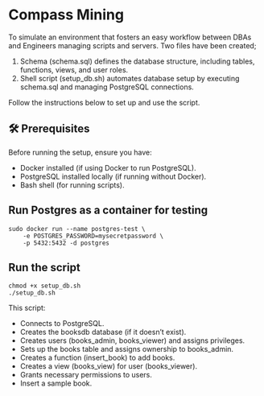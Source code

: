 # Compass Mining

To simulate an environment that fosters an easy workflow between DBAs and Engineers managing scripts and servers. Two files have been created;
1. Schema (schema.sql) defines the database structure, including tables, functions, views, and user roles.
2. Shell script (setup_db.sh) automates database setup by executing schema.sql and managing PostgreSQL connections.

Follow the instructions below to set up and use the script.

## 🛠️ Prerequisites

Before running the setup, ensure you have:
- Docker installed (if using Docker to run PostgreSQL).
- PostgreSQL installed locally (if running without Docker).
- Bash shell (for running scripts).

## Run Postgres as a container for testing
```
sudo docker run --name postgres-test \
    -e POSTGRES_PASSWORD=mysecretpassword \
    -p 5432:5432 -d postgres
```

## Run the script
```
chmod +x setup_db.sh
./setup_db.sh
```

This script:
- Connects to PostgreSQL.
- Creates the booksdb database (if it doesn’t exist).
- Creates users (books_admin, books_viewer) and assigns privileges.
- Sets up the books table and assigns ownership to books_admin.
- Creates a function (insert_book) to add books.
- Creates a view (books_view) for user (books_viewer).
- Grants necessary permissions to users.
- Insert a sample book.
